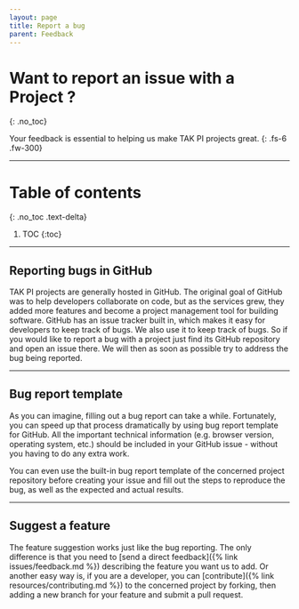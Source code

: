 ```yaml
---
layout: page
title: Report a bug
parent: Feedback
---
```


# Want to report an issue with a Project ?
{: .no_toc}

Your feedback is essential to helping us make TAK PI projects great.
{: .fs-6 .fw-300}

---

# Table of contents
{: .no_toc .text-delta}

1. TOC
{:toc}

---

## Reporting bugs in GitHub

TAK PI projects are generally hosted in GitHub. The original goal of GitHub was to help developers collaborate on code, but as the services grew, they added more features and become a project management tool for building software. GitHub has an issue tracker built in, which makes it easy for developers to keep track of bugs. We also use it to keep track of bugs. So if you would like to report a bug with a project just find its GitHub repository and open an issue there. We will then as soon as possible try to address the bug being reported.

---

## Bug report template

As you can imagine, filling out a bug report can take a while. Fortunately, you can speed up that process dramatically by using bug report template for GitHub.  All the important technical information (e.g. browser version, operating system, etc.) should be included in your GitHub issue - without you having to do any extra work.

You can even use the built-in bug report template of the concerned project repository before creating your issue and fill out the steps to reproduce the bug, as well as the expected and actual results.

---

## Suggest a feature

The feature suggestion works just like the bug reporting. The only difference is that you need to [send a direct feedback]({% link issues/feedback.md %}) describing the feature you want us to add. Or another easy way is, if you are a developer, you can [contribute]({% link resources/contributing.md %}) to the concerned project by forking, then adding a new branch for your feature and submit a pull request.
